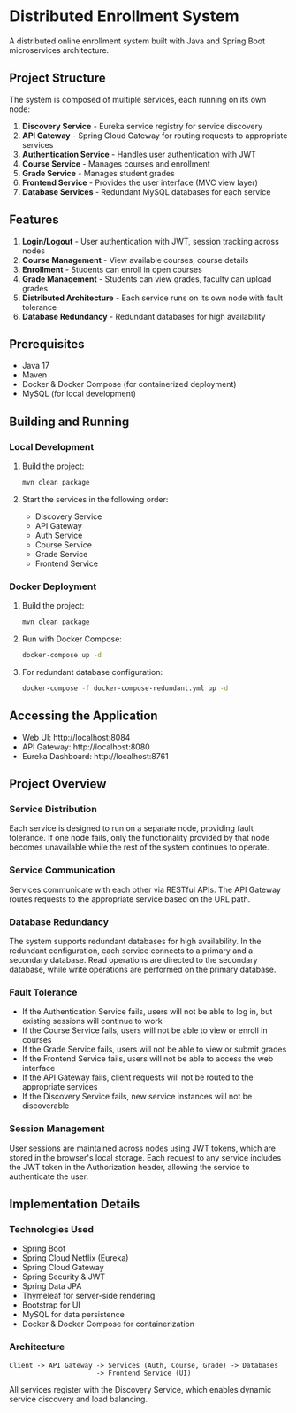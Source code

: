 # Distributed Enrollment System

A distributed online enrollment system built with Java and Spring Boot microservices architecture.

## Project Structure

The system is composed of multiple services, each running on its own node:

1. **Discovery Service** - Eureka service registry for service discovery
2. **API Gateway** - Spring Cloud Gateway for routing requests to appropriate services
3. **Authentication Service** - Handles user authentication with JWT
4. **Course Service** - Manages courses and enrollment
5. **Grade Service** - Manages student grades
6. **Frontend Service** - Provides the user interface (MVC view layer)
7. **Database Services** - Redundant MySQL databases for each service

## Features

1. **Login/Logout** - User authentication with JWT, session tracking across nodes
2. **Course Management** - View available courses, course details
3. **Enrollment** - Students can enroll in open courses
4. **Grade Management** - Students can view grades, faculty can upload grades
5. **Distributed Architecture** - Each service runs on its own node with fault tolerance
6. **Database Redundancy** - Redundant databases for high availability

## Prerequisites

- Java 17
- Maven
- Docker & Docker Compose (for containerized deployment)
- MySQL (for local development)

## Building and Running

### Local Development

1. Build the project:
   ```bash
   mvn clean package
   ```

2. Start the services in the following order:
   - Discovery Service
   - API Gateway
   - Auth Service
   - Course Service
   - Grade Service
   - Frontend Service

### Docker Deployment

1. Build the project:
   ```bash
   mvn clean package
   ```

2. Run with Docker Compose:
   ```bash
   docker-compose up -d
   ```

3. For redundant database configuration:
   ```bash
   docker-compose -f docker-compose-redundant.yml up -d
   ```

## Accessing the Application

- Web UI: http://localhost:8084
- API Gateway: http://localhost:8080
- Eureka Dashboard: http://localhost:8761

## Project Overview

### Service Distribution

Each service is designed to run on a separate node, providing fault tolerance. If one node fails, only the functionality provided by that node becomes unavailable while the rest of the system continues to operate.

### Service Communication

Services communicate with each other via RESTful APIs. The API Gateway routes requests to the appropriate service based on the URL path.

### Database Redundancy

The system supports redundant databases for high availability. In the redundant configuration, each service connects to a primary and a secondary database. Read operations are directed to the secondary database, while write operations are performed on the primary database.

### Fault Tolerance

- If the Authentication Service fails, users will not be able to log in, but existing sessions will continue to work
- If the Course Service fails, users will not be able to view or enroll in courses
- If the Grade Service fails, users will not be able to view or submit grades
- If the Frontend Service fails, users will not be able to access the web interface
- If the API Gateway fails, client requests will not be routed to the appropriate services
- If the Discovery Service fails, new service instances will not be discoverable

### Session Management

User sessions are maintained across nodes using JWT tokens, which are stored in the browser's local storage. Each request to any service includes the JWT token in the Authorization header, allowing the service to authenticate the user.

## Implementation Details

### Technologies Used

- Spring Boot
- Spring Cloud Netflix (Eureka)
- Spring Cloud Gateway
- Spring Security & JWT
- Spring Data JPA
- Thymeleaf for server-side rendering
- Bootstrap for UI
- MySQL for data persistence
- Docker & Docker Compose for containerization

### Architecture

```
Client -> API Gateway -> Services (Auth, Course, Grade) -> Databases
                      -> Frontend Service (UI)
```

All services register with the Discovery Service, which enables dynamic service discovery and load balancing.
